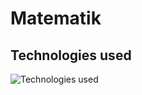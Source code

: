 # Matematik

## Technologies used

![Technologies used](https://skillicons.dev/icons?i=astro,svelte,tailwind,nodejs,ts,js,css,html)
